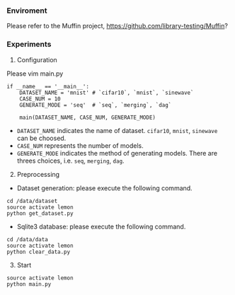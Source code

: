 


### Enviroment

Please refer to the Muffin project, https://github.com/library-testing/Muffin?


### Experiments

1. Configuration

Please vim main.py

```
if __name__ == '__main__':
    DATASET_NAME = 'mnist' # `cifar10`, `mnist`, `sinewave`
    CASE_NUM = 10
    GENERATE_MODE = 'seq'  # `seq`, `merging`, `dag`

    main(DATASET_NAME, CASE_NUM, GENERATE_MODE)
```

- `DATASET_NAME` indicates the name of dataset. `cifar10`, `mnist`, `sinewave` can be choosed.
- `CASE_NUM` represents the number of models.
- `GENERATE_MODE` indicates the method of generating models. There are threes choices, i.e. `seq`, `merging`, `dag`.

2. Preprocessing

- Dataset generation: please execute the following command.
```
cd /data/dataset
source activate lemon
python get_dataset.py
```

- Sqlite3 database: please execute the following command.

```
cd /data/data
source activate lemon
python clear_data.py
```

3. Start

```
source activate lemon
python main.py
```
